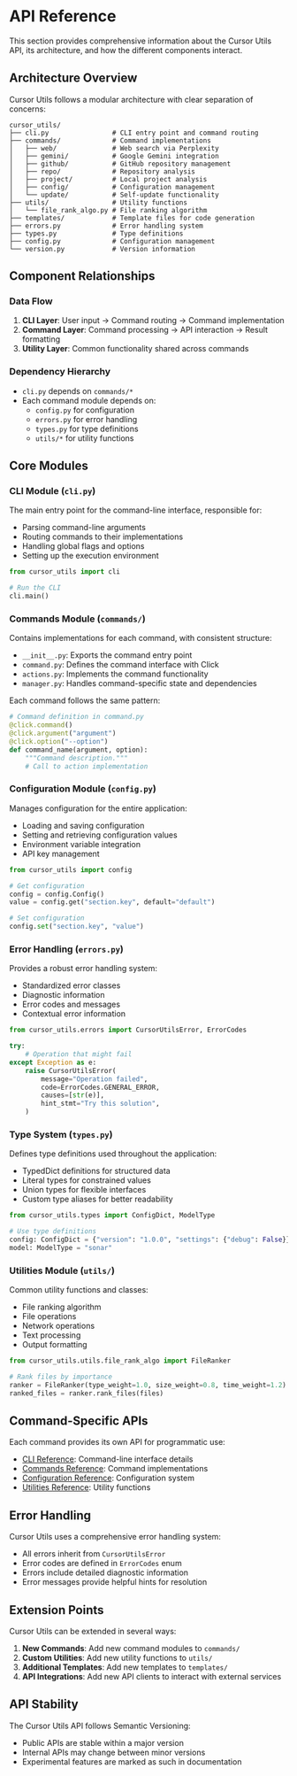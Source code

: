 # API Reference

This section provides comprehensive information about the Cursor Utils API, its architecture, and how the different components interact.

## Architecture Overview

Cursor Utils follows a modular architecture with clear separation of concerns:

```
cursor_utils/
├── cli.py                # CLI entry point and command routing
├── commands/             # Command implementations
│   ├── web/              # Web search via Perplexity
│   ├── gemini/           # Google Gemini integration
│   ├── github/           # GitHub repository management
│   ├── repo/             # Repository analysis
│   ├── project/          # Local project analysis
│   ├── config/           # Configuration management
│   └── update/           # Self-update functionality
├── utils/                # Utility functions
│   └── file_rank_algo.py # File ranking algorithm
├── templates/            # Template files for code generation
├── errors.py             # Error handling system
├── types.py              # Type definitions
├── config.py             # Configuration management
└── version.py            # Version information
```

## Component Relationships

### Data Flow

1. **CLI Layer**: User input → Command routing → Command implementation
2. **Command Layer**: Command processing → API interaction → Result formatting
3. **Utility Layer**: Common functionality shared across commands

### Dependency Hierarchy

- `cli.py` depends on `commands/*`
- Each command module depends on:
  - `config.py` for configuration
  - `errors.py` for error handling
  - `types.py` for type definitions
  - `utils/*` for utility functions

## Core Modules

### CLI Module (`cli.py`)

The main entry point for the command-line interface, responsible for:

- Parsing command-line arguments
- Routing commands to their implementations
- Handling global flags and options
- Setting up the execution environment

```python
from cursor_utils import cli

# Run the CLI
cli.main()
```

### Commands Module (`commands/`)

Contains implementations for each command, with consistent structure:

- `__init__.py`: Exports the command entry point
- `command.py`: Defines the command interface with Click
- `actions.py`: Implements the command functionality
- `manager.py`: Handles command-specific state and dependencies

Each command follows the same pattern:

```python
# Command definition in command.py
@click.command()
@click.argument("argument")
@click.option("--option")
def command_name(argument, option):
    """Command description."""
    # Call to action implementation
```

### Configuration Module (`config.py`)

Manages configuration for the entire application:

- Loading and saving configuration
- Setting and retrieving configuration values
- Environment variable integration
- API key management

```python
from cursor_utils import config

# Get configuration
config = config.Config()
value = config.get("section.key", default="default")

# Set configuration
config.set("section.key", "value")
```

### Error Handling (`errors.py`)

Provides a robust error handling system:

- Standardized error classes
- Diagnostic information
- Error codes and messages
- Contextual error information

```python
from cursor_utils.errors import CursorUtilsError, ErrorCodes

try:
    # Operation that might fail
except Exception as e:
    raise CursorUtilsError(
        message="Operation failed",
        code=ErrorCodes.GENERAL_ERROR,
        causes=[str(e)],
        hint_stmt="Try this solution",
    )
```

### Type System (`types.py`)

Defines type definitions used throughout the application:

- TypedDict definitions for structured data
- Literal types for constrained values
- Union types for flexible interfaces
- Custom type aliases for better readability

```python
from cursor_utils.types import ConfigDict, ModelType

# Use type definitions
config: ConfigDict = {"version": "1.0.0", "settings": {"debug": False}}
model: ModelType = "sonar"
```

### Utilities Module (`utils/`)

Common utility functions and classes:

- File ranking algorithm
- File operations
- Network operations
- Text processing
- Output formatting

```python
from cursor_utils.utils.file_rank_algo import FileRanker

# Rank files by importance
ranker = FileRanker(type_weight=1.0, size_weight=0.8, time_weight=1.2)
ranked_files = ranker.rank_files(files)
```

## Command-Specific APIs

Each command provides its own API for programmatic use:

- [CLI Reference](cli.md): Command-line interface details
- [Commands Reference](commands.md): Command implementations
- [Configuration Reference](config.md): Configuration system
- [Utilities Reference](utils.md): Utility functions

## Error Handling

Cursor Utils uses a comprehensive error handling system:

- All errors inherit from `CursorUtilsError`
- Error codes are defined in `ErrorCodes` enum
- Errors include detailed diagnostic information
- Error messages provide helpful hints for resolution

## Extension Points

Cursor Utils can be extended in several ways:

1. **New Commands**: Add new command modules to `commands/`
2. **Custom Utilities**: Add new utility functions to `utils/`
3. **Additional Templates**: Add new templates to `templates/`
4. **API Integrations**: Add new API clients to interact with external services

## API Stability

The Cursor Utils API follows Semantic Versioning:

- Public APIs are stable within a major version
- Internal APIs may change between minor versions
- Experimental features are marked as such in documentation 